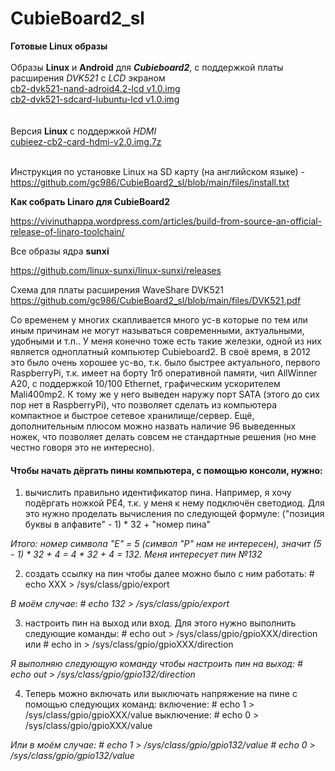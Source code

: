 # CubieBoard2_sl

<b>Готовые Linux образы</b>
<br><br>
Образы <b>Linux</b> и <b>Android</b> для <b><i>Cubieboard2</i></b>, с поддержкой платы расширения <i>DVK521</i> с <i>LCD</i> экраном<br>
<a href="https://disk.yandex.ru/d/nhKlchVyhF9D5w">cb2-dvk521-nand-adroid4.2-lcd v1.0.img</a><br>
<a href="https://disk.yandex.ru/d/TQJMmSi2lAhb6w">cb2-dvk521-sdcard-lubuntu-lcd v1.0.img</a><br>
<br><br>
Версия <b>Linux</b> с поддержкой <i>HDMI</i><br>
<a href="https://disk.yandex.ru/d/Czq4jsFeBQu68g">cubieez-cb2-card-hdmi-v2.0.img.7z</a><br>
<br>

Инструкция по установке Linux на SD карту (на английском языке) - https://github.com/gc986/CubieBoard2_sl/blob/main/files/install.txt

<b>Как собрать Linaro для CubieBoard2</b>

https://vivinuthappa.wordpress.com/articles/build-from-source-an-official-release-of-linaro-toolchain/

Все образы ядра <b>sunxi</b>

https://github.com/linux-sunxi/linux-sunxi/releases

Схема для платы расширения WaveShare DVK521 https://github.com/gc986/CubieBoard2_sl/blob/main/files/DVK521.pdf


Со временем у многих скапливается много ус-в которые по тем или иным причинам не могут называться современными, актуальными, удобными и т.п.. У меня конечно тоже есть такие железки, одной из них является одноплатный компьютер Cubieboard2. В своё время, в 2012 это было очень хорошее ус-во, т.к. было быстрее актуального, первого RaspberryPi, т.к. имеет на борту 1гб оперативной памяти, чип AllWinner A20, с поддержкой 10/100 Ethernet, графическим ускорителем Mali400mp2. К тому же у него выведен наружу порт SATA (этого до сих пор нет в RaspberryPi), что позволяет сделать из компьютера компактное и быстрое сетевое хранилище/сервер. Ещё, дополнительным плюсом можно назвать наличие 96 выведенных ножек, что позволяет делать совсем не стандартные решения (но мне честно говоря это не интересно).

<h4>Чтобы начать дёргать пины компьютера, с помощью консоли, нужно:</h4>

1) вычислить правильно идентификатор пина. Например, я хочу подёргать ножкой PE4, т.к. у меня к нему подключён светодиод. Для это нужно проделать вычисления по следующей формуле:
("позиция буквы в алфавите" - 1) * 32 + "номер пина"

<i>Итого: номер символа "E" = 5 (символ "P" нам не интересен), значит (5 - 1) * 32 + 4 = 4 * 32 + 4 = 132. 
Меня интересует пин №132</i>

2) создать ссылку на пин чтобы далее можно было с ним работать:
\# echo XXX > /sys/class/gpio/export

<i>В моём случае:
\# echo 132 > /sys/class/gpio/export </i>

3) настроить пин на выход или вход. Для этого нужно выполнить следующие команды:
\# echo out > /sys/class/gpio/gpioXXX/direction
или
\# echo in > /sys/class/gpio/gpioXXX/direction

<i>Я выполняю следующую команду чтобы настроить пин на выход:
\# echo out > /sys/class/gpio/gpio132/direction</i>

4) Теперь можно включать или выключать напряжение на пине с помощью следующих команд:
включение:
\# echo 1 > /sys/class/gpio/gpioXXX/value
выключение:
\# echo 0 > /sys/class/gpio/gpioXXX/value

<i>Или в моём случае:
\# echo 1 > /sys/class/gpio/gpio132/value
\# echo 0 > /sys/class/gpio/gpio132/value</i>
